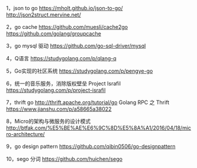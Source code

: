 1，json to go
https://mholt.github.io/json-to-go/
http://json2struct.mervine.net/

2，go cache
https://github.com/muesli/cache2go
https://github.com/golang/groupcache

3，go mysql 驱动
https://github.com/go-sql-driver/mysql

4，Q语言
https://studygolang.com/p/qlang-q

5，Go实现的社区系统
https://studygolang.com/p/pengye-go

6，统一的音乐服务，消除版权壁垒 Project Israfil
https://studygolang.com/p/project-israfil

7，thrift go
http://thrift.apache.org/tutorial/go
Golang RPC 之 Thrift
https://www.jianshu.com/p/a58665a38022

8，Micro的架构与微服务的设计模式
http://btfak.com/%E5%BE%AE%E6%9C%8D%E5%8A%A1/2016/04/18/micro-architecture/

9，go design pattern
https://github.com/qibin0506/go-designpattern

10，sego 分词
https://github.com/huichen/sego